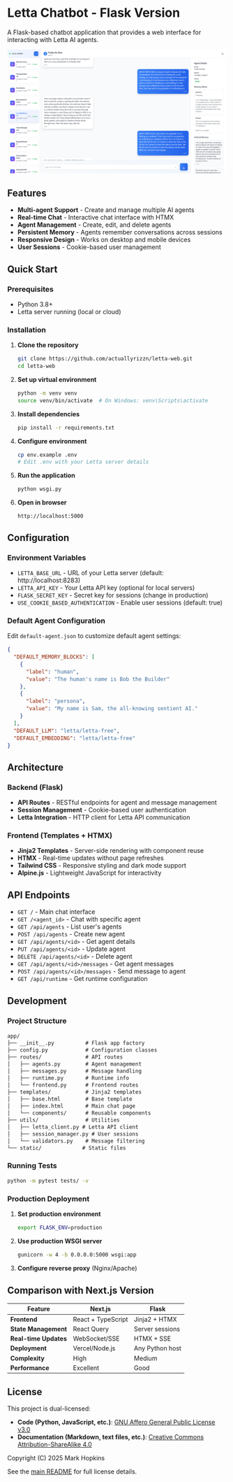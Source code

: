 <!--
Letta Chatbot Flask Version Documentation
Copyright (C) 2025 Mark Hopkins
Licensed under CC-BY-SA 4.0
-->

# Letta Chatbot - Flask Version

A Flask-based chatbot application that provides a web interface for interacting with Letta AI agents.

![Letta Chatbot Interface](docs/flask_app_screenshot_clean.png)

## Features

- **Multi-agent Support** - Create and manage multiple AI agents
- **Real-time Chat** - Interactive chat interface with HTMX
- **Agent Management** - Create, edit, and delete agents
- **Persistent Memory** - Agents remember conversations across sessions
- **Responsive Design** - Works on desktop and mobile devices
- **User Sessions** - Cookie-based user management

## Quick Start

### Prerequisites

- Python 3.8+
- Letta server running (local or cloud)

### Installation

1. **Clone the repository**
   ```bash
   git clone https://github.com/actuallyrizzn/letta-web.git
   cd letta-web
   ```

2. **Set up virtual environment**
   ```bash
   python -m venv venv
   source venv/bin/activate  # On Windows: venv\Scripts\activate
   ```

3. **Install dependencies**
   ```bash
   pip install -r requirements.txt
   ```

4. **Configure environment**
   ```bash
   cp env.example .env
   # Edit .env with your Letta server details
   ```

5. **Run the application**
   ```bash
   python wsgi.py
   ```

6. **Open in browser**
   ```
   http://localhost:5000
   ```

## Configuration

### Environment Variables

- `LETTA_BASE_URL` - URL of your Letta server (default: http://localhost:8283)
- `LETTA_API_KEY` - Your Letta API key (optional for local servers)
- `FLASK_SECRET_KEY` - Secret key for sessions (change in production)
- `USE_COOKIE_BASED_AUTHENTICATION` - Enable user sessions (default: true)

### Default Agent Configuration

Edit `default-agent.json` to customize default agent settings:

```json
{
  "DEFAULT_MEMORY_BLOCKS": [
    {
      "label": "human",
      "value": "The human's name is Bob the Builder"
    },
    {
      "label": "persona", 
      "value": "My name is Sam, the all-knowing sentient AI."
    }
  ],
  "DEFAULT_LLM": "letta/letta-free",
  "DEFAULT_EMBEDDING": "letta/letta-free"
}
```

## Architecture

### Backend (Flask)
- **API Routes** - RESTful endpoints for agent and message management
- **Session Management** - Cookie-based user authentication
- **Letta Integration** - HTTP client for Letta API communication

### Frontend (Templates + HTMX)
- **Jinja2 Templates** - Server-side rendering with component reuse
- **HTMX** - Real-time updates without page refreshes
- **Tailwind CSS** - Responsive styling and dark mode support
- **Alpine.js** - Lightweight JavaScript for interactivity

## API Endpoints

- `GET /` - Main chat interface
- `GET /<agent_id>` - Chat with specific agent
- `GET /api/agents` - List user's agents
- `POST /api/agents` - Create new agent
- `GET /api/agents/<id>` - Get agent details
- `PUT /api/agents/<id>` - Update agent
- `DELETE /api/agents/<id>` - Delete agent
- `GET /api/agents/<id>/messages` - Get agent messages
- `POST /api/agents/<id>/messages` - Send message to agent
- `GET /api/runtime` - Get runtime configuration

## Development

### Project Structure

```
app/
├── __init__.py          # Flask app factory
├── config.py            # Configuration classes
├── routes/              # API routes
│   ├── agents.py        # Agent management
│   ├── messages.py      # Message handling
│   ├── runtime.py       # Runtime info
│   └── frontend.py      # Frontend routes
├── templates/           # Jinja2 templates
│   ├── base.html        # Base template
│   ├── index.html       # Main chat page
│   └── components/      # Reusable components
├── utils/               # Utilities
│   ├── letta_client.py # Letta API client
│   ├── session_manager.py # User sessions
│   └── validators.py    # Message filtering
└── static/             # Static files
```

### Running Tests

```bash
python -m pytest tests/ -v
```

### Production Deployment

1. **Set production environment**
   ```bash
   export FLASK_ENV=production
   ```

2. **Use production WSGI server**
   ```bash
   gunicorn -w 4 -b 0.0.0.0:5000 wsgi:app
   ```

3. **Configure reverse proxy** (Nginx/Apache)

## Comparison with Next.js Version

| Feature | Next.js | Flask |
|---------|---------|-------|
| **Frontend** | React + TypeScript | Jinja2 + HTMX |
| **State Management** | React Query | Server sessions |
| **Real-time Updates** | WebSocket/SSE | HTMX + SSE |
| **Deployment** | Vercel/Node.js | Any Python host |
| **Complexity** | High | Medium |
| **Performance** | Excellent | Good |

## License

This project is dual-licensed:

- **Code (Python, JavaScript, etc.)**: [GNU Affero General Public License v3.0](../LICENSE)
- **Documentation (Markdown, text files, etc.)**: [Creative Commons Attribution-ShareAlike 4.0](../LICENSE-DOCUMENTATION)

Copyright (C) 2025 Mark Hopkins

See the [main README](../README.md#license) for full license details.

